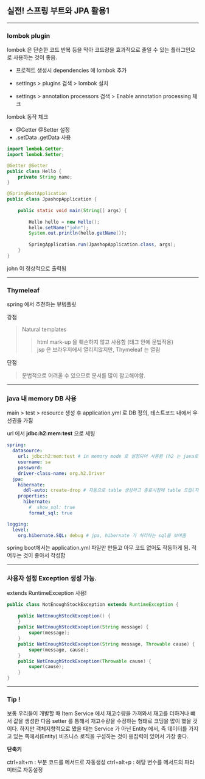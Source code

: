 ## 실전! 스프링 부트와 JPA 활용1 
<hr/>

###  lombok plugin 
lombok 은 단순한 코드 반복 등을 막아 코드량을 효과적으로 줄일 수 있는 플러그인으로 사용하는 것이 좋음.
- 프로젝트 생성시 dependencies 에 lombok 추가

- settings > plugins 검색 > lombok 설치
- settings > annotation processors 검색 > Enable annotation processing 체크

lombok 동작 체크

- @Getter @Setter 설정
- .setData .getData 사용

```java
import lombok.Getter;
import lombok.Setter;

@Getter @Setter
public class Hello {
    private String name;
}
```

```java
@SpringBootApplication
public class JpashopApplication {
    
	public static void main(String[] args) {
		
		Hello hello = new Hello();
		hello.setName("john");
		System.out.println(hello.getName());
		
		SpringApplication.run(JpashopApplication.class, args);
	}
}
```

john 이 정상적으로 출력됨

<hr/>

### Thymeleaf

spring 에서 추천하는 뷰템플릿

강점

> Natural templates
>> html mark-up 을 훼손하지 않고 사용함 (태그 안에 문법적용)<br/>
>> jsp 은 브라우저에서 열리지않지만, Thymeleaf 는 열림

단점

> 문법적으로 어려울 수 있으므로 문서를 많이 참고해야함.

<hr/>

### java 내 memory DB 사용

main > test > resource 생성 후 application.yml 로 DB 정의, 테스트코드 내에서 우선권을 가짐

url 에서 **jdbc:h2:mem:test** 으로 세팅

```yml
spring:
  datasource:
    url: jdbc:h2:mem:test # in memory mode 로 설정되어 사용됨 (h2 는 java로 이루어져있어 jvm 에서도 동작함
    username: sa
    password:
    driver-class-name: org.h2.Driver
  jpa:
    hibernate:
      ddl-auto: create-drop # 자동으로 table 생성하고 종료시점에 table 드랍(자원정리)
    properties:
      hibernate:
        #  show_sql: true
        format_sql: true

logging:
  level:
    org.hibernate.SQL: debug # jpa, hibernate 가 처리하는 sql을 보여줌
```

spring boot에서는 application.yml 파일만 만들고 아무 코드 없어도 작동하게 됨.
적어두는 것이 좋아서 작성함

<hr/>

### 사용자 설정 Exception 생성 가능.

extends RuntimeException 사용!

```java
public class NotEnoughStockException extends RuntimeException {
    
    public NotEnoughStockException() {
    }
    public NotEnoughStockException(String message) {
        super(message);
    }
    public NotEnoughStockException(String message, Throwable cause) {
        super(message, cause);
    }
    public NotEnoughStockException(Throwable cause) {
        super(cause);
    }
}
```

<hr/>

### Tip !

보통 우리들이 개발할 때 Item Service 에서 재고수량을 가져와서 재고를 더하거나 뺴서 값을 생성한 다음
setter 를 통해서 재고수량을 수정하는 형태로 코딩을 많이 했을 것이다. 하지만 객체지향적으로 봤을 때는 
Service 가 아닌 Entity 에서, 즉 데이터를 가지고 있는 쪽에서(Entity) 비즈니스 로직을 구성하는 것이 응집력이 있어서 가장 좋다.

**단축키**

ctrl+alt+m : 부분 코드를 메서드로 자동생성
ctrl+alt+p : 해당 변수를 메서드의 파라미터로 자동설정